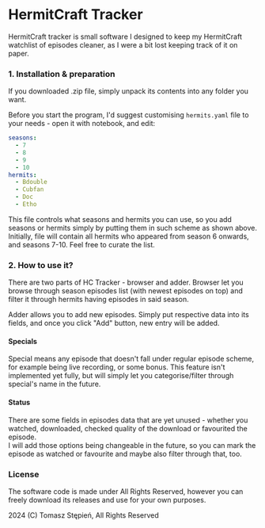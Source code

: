 # HermitCraft Tracker
HermitCraft tracker is small software I designed to keep my HermitCraft watchlist
of episodes cleaner, as I were a bit lost keeping track of it on paper.

### 1. Installation & preparation
If you downloaded .zip file, simply unpack its contents into any folder you want.

Before you start the program, I'd suggest customising `hermits.yaml` file to your
needs - open it with notebook, and edit:
```yaml
seasons:
  - 7
  - 8
  - 9
  - 10
hermits:
  - Bdouble
  - Cubfan
  - Doc
  - Etho
```
This file controls what seasons and hermits you can use, so you add seasons or hermits
simply by putting them in such scheme as shown above.  
Initially, file will contain all hermits who appeared from season 6 onwards, and
seasons 7-10. Feel free to curate the list.

### 2. How to use it?
There are two parts of HC Tracker - browser and adder. Browser let you browse
through season episodes list (with newest episodes on top) and filter it through
hermits having episodes in said season.

Adder allows you to add new episodes. Simply put respective data into its fields,
and once you click "Add" button, new entry will be added.  

#### Specials
Special means any episode that doesn't fall under regular episode scheme, for example
being live recording, or some bonus. This feature isn't implemented yet fully,
but will simply let you categorise/filter through special's name in the future.

#### Status
There are some fields in episodes data that are yet unused - whether you watched,
downloaded, checked quality of the download or favourited the episode.  
I will add those options being changeable in the future, so you can mark the episode
as watched or favourite and maybe also filter through that, too.

### License
The software code is made under All Rights Reserved, however you can freely download
its releases and use for your own purposes.

2024 (C) Tomasz Stępień, All Rights Reserved